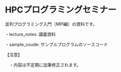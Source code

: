 # HPCプログラミングセミナー
並列プログラミング入門（MPI編）の資料です。

・lecture_notes: 講義資料

・sample_coude: サンプルプログラムのソースコード

【注意】

　・内容は不定期に加筆修正されます。

